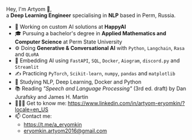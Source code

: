 Hey, I'm Artyom 👋,  
a **Deep Learning Engineer** specialising in **NLP** based in Perm, Russia.

- 💼 Working on custom AI solutions at **HappyAI**
- 🎓 Pursuing a bachelor's degree in **Applied Mathematics and Computer Science** at Perm State University
- ⚙️ Doing **Generative & Conversational AI** with `Python`, `Langchain`, `Rasa` and `QLoRA`
- 👾 Embedding AI using `FastAPI`, `SQL`, `Docker`, `Aiogram`, `discord.py` and `Streamlit` 
- ✍️ Practicing `PyTorch`, `Scikit-learn`, `numpy`, `pandas` and `matplotlib`
- 🌱 Studying NLP, Deep Learning, Docker and Python
- 📚 Reading *"Speech and Language Processing"* (3rd ed. draft) by Dan Jurafsky and James H. Martin 
- 🙍🏼‍♂️ Get to know me: https://www.linkedin.com/in/artyom-eryomkin/?locale=en_US
- 📫 Contact me:
  - https://t.me/a_eryomkin
  - eryomkin.artyom2016@gmail.com
